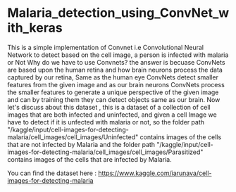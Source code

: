 # Malaria_detection_using_ConvNet_with_keras

This is a simple implementation of Convnet i.e Convolutional Neural Network to detect based on the cell image, a person is infected with malaria or Not
Why do we have to use Convnets? the answer is becuase ConvNets are based upon the human retina and how brain neurons process the data captured by our retina, Same as the human eye ConvNets detect smaller features from the given image and as our brain neurons ConvNets process the smaller features to generate a unique perspective of the given image and can by training them they can detect objects same as our brain.
Now let's discuss about this dataset , this is a dataset of a collection of cell images that are both infected and uninfected, and given a cell Image we have to detect if it is unfected with malaria or not, so the folder path "/kaggle/input/cell-images-for-detecting-malaria/cell_images/cell_images/Uninfected" contains images of the cells that are not infected by Malaria and the folder path "/kaggle/input/cell-images-for-detecting-malaria/cell_images/cell_images/Parasitized" contains images of the cells that are infected by Malaria.

You can find the dataset here : https://www.kaggle.com/iarunava/cell-images-for-detecting-malaria
